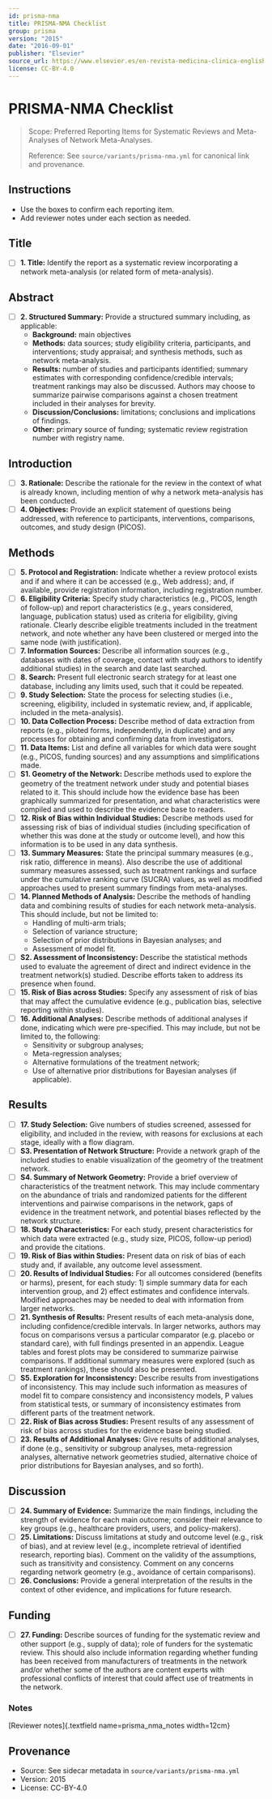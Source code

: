 ```yaml
---
id: prisma-nma
title: PRISMA-NMA Checklist
group: prisma
version: "2015"
date: "2016-09-01"
publisher: "Elsevier"
source_url: https://www.elsevier.es/en-revista-medicina-clinica-english-edition--462-pdf-S2387020616306015
license: CC-BY-4.0
---
```


# PRISMA-NMA Checklist

> Scope: Preferred Reporting Items for Systematic Reviews and Meta-Analyses of Network Meta-Analyses.
>
> Reference: See `source/variants/prisma-nma.yml` for canonical link and provenance.

## Instructions
- Use the boxes to confirm each reporting item.
- Add reviewer notes under each section as needed.

## Title

- [ ] **1. Title:** Identify the report as a systematic review incorporating a network meta-analysis (or related form of meta-analysis).

## Abstract

- [ ] **2. Structured Summary:** Provide a structured summary including, as applicable:
    - **Background:** main objectives
    - **Methods:** data sources; study eligibility criteria, participants, and interventions; study appraisal; and synthesis methods, such as network meta-analysis.
    - **Results:** number of studies and participants identified; summary estimates with corresponding confidence/credible intervals; treatment rankings may also be discussed. Authors may choose to summarize pairwise comparisons against a chosen treatment included in their analyses for brevity.
    - **Discussion/Conclusions:** limitations; conclusions and implications of findings.
    - **Other:** primary source of funding; systematic review registration number with registry name.

## Introduction

- [ ] **3. Rationale:** Describe the rationale for the review in the context of what is already known, including mention of why a network meta-analysis has been conducted.
- [ ] **4. Objectives:** Provide an explicit statement of questions being addressed, with reference to participants, interventions, comparisons, outcomes, and study design (PICOS).

## Methods

- [ ] **5. Protocol and Registration:** Indicate whether a review protocol exists and if and where it can be accessed (e.g., Web address); and, if available, provide registration information, including registration number.
- [ ] **6. Eligibility Criteria:** Specify study characteristics (e.g., PICOS, length of follow-up) and report characteristics (e.g., years considered, language, publication status) used as criteria for eligibility, giving rationale. Clearly describe eligible treatments included in the treatment network, and note whether any have been clustered or merged into the same node (with justification).
- [ ] **7. Information Sources:** Describe all information sources (e.g., databases with dates of coverage, contact with study authors to identify additional studies) in the search and date last searched.
- [ ] **8. Search:** Present full electronic search strategy for at least one database, including any limits used, such that it could be repeated.
- [ ] **9. Study Selection:** State the process for selecting studies (i.e., screening, eligibility, included in systematic review, and, if applicable, included in the meta-analysis).
- [ ] **10. Data Collection Process:** Describe method of data extraction from reports (e.g., piloted forms, independently, in duplicate) and any processes for obtaining and confirming data from investigators.
- [ ] **11. Data Items:** List and define all variables for which data were sought (e.g., PICOS, funding sources) and any assumptions and simplifications made.
- [ ] **S1. Geometry of the Network:** Describe methods used to explore the geometry of the treatment network under study and potential biases related to it. This should include how the evidence base has been graphically summarized for presentation, and what characteristics were compiled and used to describe the evidence base to readers.
- [ ] **12. Risk of Bias within Individual Studies:** Describe methods used for assessing risk of bias of individual studies (including specification of whether this was done at the study or outcome level), and how this information is to be used in any data synthesis.
- [ ] **13. Summary Measures:** State the principal summary measures (e.g., risk ratio, difference in means). Also describe the use of additional summary measures assessed, such as treatment rankings and surface under the cumulative ranking curve (SUCRA) values, as well as modified approaches used to present summary findings from meta-analyses.
- [ ] **14. Planned Methods of Analysis:** Describe the methods of handling data and combining results of studies for each network meta-analysis. This should include, but not be limited to:
    - Handling of multi-arm trials;
    - Selection of variance structure;
    - Selection of prior distributions in Bayesian analyses; and
    - Assessment of model fit.
- [ ] **S2. Assessment of Inconsistency:** Describe the statistical methods used to evaluate the agreement of direct and indirect evidence in the treatment network(s) studied. Describe efforts taken to address its presence when found.
- [ ] **15. Risk of Bias across Studies:** Specify any assessment of risk of bias that may affect the cumulative evidence (e.g., publication bias, selective reporting within studies).
- [ ] **16. Additional Analyses:** Describe methods of additional analyses if done, indicating which were pre-specified. This may include, but not be limited to, the following:
    - Sensitivity or subgroup analyses;
    - Meta-regression analyses;
    - Alternative formulations of the treatment network;
    - Use of alternative prior distributions for Bayesian analyses (if applicable).

## Results

- [ ] **17. Study Selection:** Give numbers of studies screened, assessed for eligibility, and included in the review, with reasons for exclusions at each stage, ideally with a flow diagram.
- [ ] **S3. Presentation of Network Structure:** Provide a network graph of the included studies to enable visualization of the geometry of the treatment network.
- [ ] **S4. Summary of Network Geometry:** Provide a brief overview of characteristics of the treatment network. This may include commentary on the abundance of trials and randomized patients for the different interventions and pairwise comparisons in the network, gaps of evidence in the treatment network, and potential biases reflected by the network structure.
- [ ] **18. Study Characteristics:** For each study, present characteristics for which data were extracted (e.g., study size, PICOS, follow-up period) and provide the citations.
- [ ] **19. Risk of Bias within Studies:** Present data on risk of bias of each study and, if available, any outcome level assessment.
- [ ] **20. Results of Individual Studies:** For all outcomes considered (benefits or harms), present, for each study: 1) simple summary data for each intervention group, and 2) effect estimates and confidence intervals. Modified approaches may be needed to deal with information from larger networks.
- [ ] **21. Synthesis of Results:** Present results of each meta-analysis done, including confidence/credible intervals. In larger networks, authors may focus on comparisons versus a particular comparator (e.g. placebo or standard care), with full findings presented in an appendix. League tables and forest plots may be considered to summarize pairwise comparisons. If additional summary measures were explored (such as treatment rankings), these should also be presented.
- [ ] **S5. Exploration for Inconsistency:** Describe results from investigations of inconsistency. This may include such information as measures of model fit to compare consistency and inconsistency models, P values from statistical tests, or summary of inconsistency estimates from different parts of the treatment network.
- [ ] **22. Risk of Bias across Studies:** Present results of any assessment of risk of bias across studies for the evidence base being studied.
- [ ] **23. Results of Additional Analyses:** Give results of additional analyses, if done (e.g., sensitivity or subgroup analyses, meta-regression analyses, alternative network geometries studied, alternative choice of prior distributions for Bayesian analyses, and so forth).

## Discussion

- [ ] **24. Summary of Evidence:** Summarize the main findings, including the strength of evidence for each main outcome; consider their relevance to key groups (e.g., healthcare providers, users, and policy-makers).
- [ ] **25. Limitations:** Discuss limitations at study and outcome level (e.g., risk of bias), and at review level (e.g., incomplete retrieval of identified research, reporting bias). Comment on the validity of the assumptions, such as transitivity and consistency. Comment on any concerns regarding network geometry (e.g., avoidance of certain comparisons).
- [ ] **26. Conclusions:** Provide a general interpretation of the results in the context of other evidence, and implications for future research.

## Funding

- [ ] **27. Funding:** Describe sources of funding for the systematic review and other support (e.g., supply of data); role of funders for the systematic review. This should also include information regarding whether funding has been received from manufacturers of treatments in the network and/or whether some of the authors are content experts with professional conflicts of interest that could affect use of treatments in the network.

### Notes
[Reviewer notes]{.textfield name=prisma_nma_notes width=12cm}

## Provenance
- Source: See sidecar metadata in `source/variants/prisma-nma.yml`
- Version: 2015
- License: CC-BY-4.0
